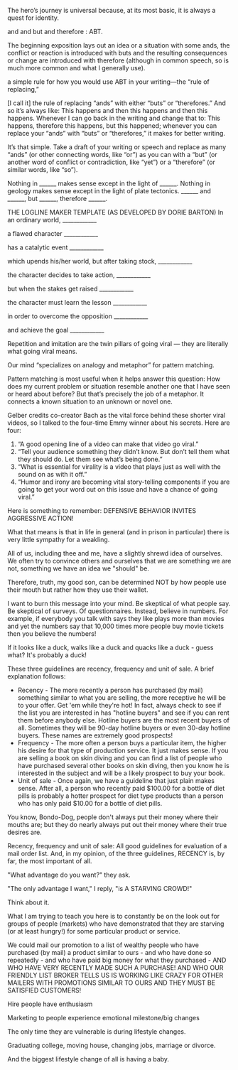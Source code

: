 The hero’s journey is universal because, at its most basic, it is always a quest for identity.
 
and and but and therefore : ABT.
 
The beginning exposition lays out an idea or a situation with some ands, the conflict or reaction is introduced with buts and the resulting consequences or change are introduced with therefore (although in common speech, so is much more common and what I generally use).
 
 a simple rule for how you would use ABT in your writing—the “rule of replacing,”
  
 [I call it] the rule of replacing “ands” with either “buts” or “therefores.” And so it’s always like: This happens and then this happens and then this happens. Whenever I can go back in the writing and change that to: This happens, therefore this happens, but this happened; whenever you can replace your “ands” with “buts” or “therefores,” it makes for better writing.
  
 It’s that simple. Take a draft of your writing or speech and replace as many “ands” (or other connecting words, like “or”) as you can with a “but” (or another word of conflict or contradiction, like “yet”) or a “therefore” (or similar words, like “so”).
  
 Nothing in ______ makes sense except in the light of ______.
 Nothing in geology makes sense except in the light of plate tectonics.
 ______ and ______, but ______, therefore ______.
  
THE LOGLINE MAKER TEMPLATE (AS DEVELOPED BY DORIE BARTON)
In an ordinary world, ____________

a flawed character ____________

has a catalytic event ____________

which upends his/her world, but after taking stock, ____________

the character decides to take action, ____________

but when the stakes get raised ____________

the character must learn the lesson ____________

in order to overcome the opposition ____________

and achieve the goal ____________
  
 
Repetition and imitation are the twin pillars of going viral — they are literally what going viral means.

Our mind “specializes on analogy and metaphor” for pattern matching.

Pattern matching is most useful when it helps answer this question: How does my current problem or situation resemble another one that I have seen or heard about before? But that’s precisely the job of a metaphor. It connects a known situation to an unknown or novel one.

Gelber credits co-creator Bach as the vital force behind these shorter viral videos, so I talked to the four-time Emmy winner about his secrets. Here are four:
1. “A good opening line of a video can make that video go viral.”
2. “Tell your audience something they didn’t know. But don’t tell them what they should do. Let them see what’s being done.”
3. “What is essential for virality is a video that plays just as well with the sound on as with it off.”
4. “Humor and irony are becoming vital story-telling components if you are going to get your word out on this issue and have a chance of going viral.”


Here is something to remember: DEFENSIVE BEHAVIOR INVITES AGGRESSIVE ACTION!

What that means is that in life in general (and in prison in particular) there is very little sympathy for a weakling.

All of us, including thee and me, have a slightly shrewd idea of ourselves. We often try to convince others and ourselves that we are something we are not, something we have an idea we "should" be.

Therefore, truth, my good son, can be determined NOT by how people use their mouth but rather how they use their wallet.

I want to burn this message into your mind. Be skeptical of what people say. Be skeptical of surveys. Of questionnaires. Instead, believe in numbers. For example, if everybody you talk with says they like plays more than movies and yet the numbers say that 10,000 times more people buy movie tickets then you believe the numbers!

If it looks like a duck, walks like a duck and quacks like a duck - guess what? It's probably a duck!

These three guidelines are recency, frequency and unit of sale. A brief explanation follows:
- Recency - The more recently a person has purchased (by mail) something similar to what you are selling, the more receptive he will be to your offer. Get 'em while they're hot! In fact, always check to see if the list you are interested in has "hotline buyers" and see if you can rent them before anybody else. Hotline buyers are the most recent buyers of all. Sometimes they will be 90-day hotline buyers or even 30-day hotline buyers. These names are extremely good prospects!
- Frequency - The more often a person buys a particular item, the higher his desire for that type of production service. It just makes sense. If you are selling a book on skin diving and you can find a list of people who have purchased several other books on skin diving, then you know he is interested in the subject and will be a likely prospect to buy your book.
- Unit of sale - Once again, we have a guideline that just plain makes sense. After all, a person who recently paid $100.00 for a bottle of diet pills is probably a hotter prospect for diet type products than a person who has only paid $10.00 for a bottle of diet pills.

You know, Bondo-Dog, people don't always put their money where their mouths are; but they do nearly always put out their money where their true desires are.

Recency, frequency and unit of sale: All good guidelines for evaluation of a mail order list. And, in my opinion, of the three guidelines, RECENCY is, by far, the most important of all.

"What advantage do you want?" they ask.

"The only advantage I want," I reply, "is A STARVING CROWD!"

Think about it.

What I am trying to teach you here is to constantly be on the look out for groups of people (markets) who have demonstrated that they are starving (or at least hungry!) for some particular product or service.

We could mail our promotion to a list of wealthy people who have purchased (by mail) a product similar to ours - and who have done so repeatedly - and who have paid big money for what they purchased - AND WHO HAVE VERY RECENTLY MADE SUCH A PURCHASE!
AND WHO OUR FRIENDLY LIST BROKER TELLS US IS WORKING LIKE CRAZY FOR OTHER MAILERS WITH PROMOTIONS SIMILAR TO OURS AND THEY MUST BE SATISFIED CUSTOMERS!

Hire people have enthusiasm

Marketing to people experience emotional milestone/big changes

The only time they are vulnerable is during lifestyle changes.

Graduating college, moving house, changing jobs, marriage or divorce.

And the biggest lifestyle change of all is having a baby.
